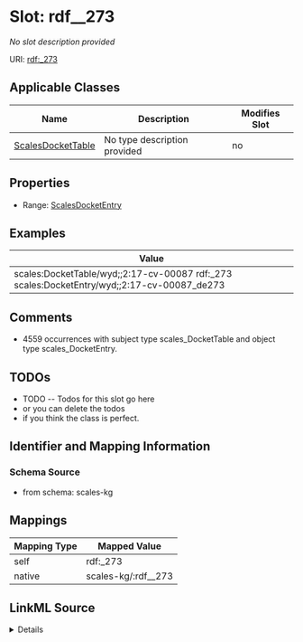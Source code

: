 

# Slot: rdf__273


_No slot description provided_





URI: [rdf:_273](http://www.w3.org/1999/02/22-rdf-syntax-ns#_273)



<!-- no inheritance hierarchy -->





## Applicable Classes

| Name | Description | Modifies Slot |
| --- | --- | --- |
| [ScalesDocketTable](../classes/ScalesDocketTable.md) | No type description provided |  no  |







## Properties

* Range: [ScalesDocketEntry](../classes/ScalesDocketEntry.md)






## Examples

| Value |
| --- |
| scales:DocketTable/wyd;;2:17-cv-00087 rdf:_273 scales:DocketEntry/wyd;;2:17-cv-00087_de273 |

## Comments

* 4559 occurrences with subject type scales_DocketTable and object type scales_DocketEntry.

## TODOs

* TODO -- Todos for this slot go here
* or you can delete the todos
* if you think the class is perfect.

## Identifier and Mapping Information







### Schema Source


* from schema: scales-kg




## Mappings

| Mapping Type | Mapped Value |
| ---  | ---  |
| self | rdf:_273 |
| native | scales-kg/:rdf__273 |




## LinkML Source

<details>
```yaml
name: rdf__273
description: No slot description provided
todos:
- TODO -- Todos for this slot go here
- or you can delete the todos
- if you think the class is perfect.
comments:
- 4559 occurrences with subject type scales_DocketTable and object type scales_DocketEntry.
examples:
- value: scales:DocketTable/wyd;;2:17-cv-00087 rdf:_273 scales:DocketEntry/wyd;;2:17-cv-00087_de273
from_schema: scales-kg
rank: 1000
slot_uri: rdf:_273
alias: rdf__273
domain_of:
- scales_DocketTable
range: scales_DocketEntry

```
</details>